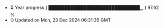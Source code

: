 - ⏳ Year progress { █████████████████████████████▁ } 97.62 %
- ⏰ Updated on Mon, 23 Dec 2024 06:31:35 GMT

